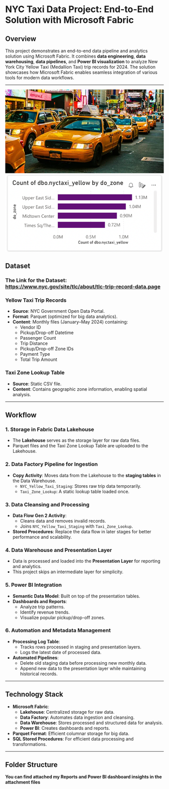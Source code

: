 # **NYC Taxi Data Project: End-to-End Solution with Microsoft Fabric**

## **Overview**
This project demonstrates an end-to-end data pipeline and analytics solution using Microsoft Fabric. It combines **data engineering**, **data warehousing**, **data pipelines**, and **Power BI visualization** to analyze New York City Yellow Taxi (Medallion Taxi) trip records for 2024. The solution showcases how Microsoft Fabric enables seamless integration of various tools for modern data workflows.

---
![Workflow Diagram](https://github.com/Nancy1301/NYCTaxiData-Report-Using-MS-Fabric/blob/main/nyc-yellow-taxi-fb.webp) 
![Workflow Diagram](https://github.com/Nancy1301/NYCTaxiData-Report-Using-MS-Fabric/blob/main/dashboard.png) 
## **Dataset**

### **The Link for the Dataset:** https://www.nyc.gov/site/tlc/about/tlc-trip-record-data.page
### **Yellow Taxi Trip Records**
- **Source**: NYC Government Open Data Portal.
- **Format**: Parquet (optimized for big data analytics).
- **Content**: Monthly files (January–May 2024) containing:
  - Vendor ID
  - Pickup/Drop-off Datetime
  - Passenger Count
  - Trip Distance
  - Pickup/Drop-off Zone IDs
  - Payment Type
  - Total Trip Amount

### **Taxi Zone Lookup Table**
- **Source**: Static CSV file.
- **Content**: Contains geographic zone information, enabling spatial analysis.

---

## **Workflow**

### **1. Storage in Fabric Data Lakehouse**
- The **Lakehouse** serves as the storage layer for raw data files.
- Parquet files and the Taxi Zone Lookup Table are uploaded to the Lakehouse.

### **2. Data Factory Pipeline for Ingestion**
- **Copy Activity**: Moves data from the Lakehouse to the **staging tables** in the Data Warehouse.
  - `NYC_Yellow_Taxi_Staging`: Stores raw trip data temporarily.
  - `Taxi_Zone_Lookup`: A static lookup table loaded once.

### **3. Data Cleansing and Processing**
- **Data Flow Gen 2 Activity**:
  - Cleans data and removes invalid records.
  - Joins `NYC_Yellow_Taxi_Staging` with `Taxi_Zone_Lookup`.
- **Stored Procedures**: Replace the data flow in later stages for better performance and scalability.

### **4. Data Warehouse and Presentation Layer**
- Data is processed and loaded into the **Presentation Layer** for reporting and analytics.
- This project skips an intermediate layer for simplicity.

### **5. Power BI Integration**
- **Semantic Data Model**: Built on top of the presentation tables.
- **Dashboards and Reports**:
  - Analyze trip patterns.
  - Identify revenue trends.
  - Visualize popular pickup/drop-off zones.

### **6. Automation and Metadata Management**
- **Processing Log Table**:
  - Tracks rows processed in staging and presentation layers.
  - Logs the latest date of processed data.
- **Automated Pipelines**:
  - Delete old staging data before processing new monthly data.
  - Append new data to the presentation layer while maintaining historical records.

---

## **Technology Stack**

- **Microsoft Fabric**:
  - **Lakehouse**: Centralized storage for raw data.
  - **Data Factory**: Automates data ingestion and cleansing.
  - **Data Warehouse**: Stores processed and structured data for analysis.
  - **Power BI**: Creates dashboards and reports.
- **Parquet Format**: Efficient columnar storage for big data.
- **SQL Stored Procedures**: For efficient data processing and transformations.

---

## **Folder Structure**
**You can find attached my Reports and Power BI dashboard insights in the attachment files**


